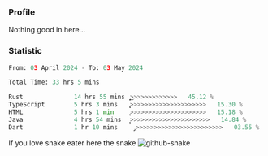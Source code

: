 ### Profile 

Nothing good in here...

### Statistic
<!--START_SECTION:waka-->

```python
From: 03 April 2024 - To: 03 May 2024

Total Time: 33 hrs 5 mins

Rust              14 hrs 55 mins  ͎͎͎͎͎͎͎͎͎͎͎͜>>>>>>>>>>>>>   45.12 %
TypeScript        5 hrs 3 mins    ͎͎͎̞>>>>>>>>>>>>>>>>>>>>>   15.30 %
HTML              5 hrs 1 min     ͎͎͎̞>>>>>>>>>>>>>>>>>>>>>   15.18 %
Java              4 hrs 54 mins   ͎͎͎>>>>>>>>>>>>>>>>>>>>>>   14.84 %
Dart              1 hr 10 mins    ̡>>>>>>>>>>>>>>>>>>>>>>>>   03.55 %
```

<!--END_SECTION:waka-->

If you love snake eater here the snake 
<picture>
  <source media="(prefers-color-scheme: dark)" srcset="https://github.com/pradana4648/pradana4648/blob/c0566a83ca6ea5f2e46bab00e717c4c82b4b5c4c/github-contribution-grid-snake-dark.svg" />
  <source media="(prefers-color-scheme: light)" srcset="https://github.com/pradana4648/pradana4648/blob/c0566a83ca6ea5f2e46bab00e717c4c82b4b5c4c/github-contribution-grid-snake.svg" />
  <img alt="github-snake" src="https://github.com/pradana4648/pradana4648/blob/c0566a83ca6ea5f2e46bab00e717c4c82b4b5c4c/github-contribution-grid-snake.svg" />
</picture>

